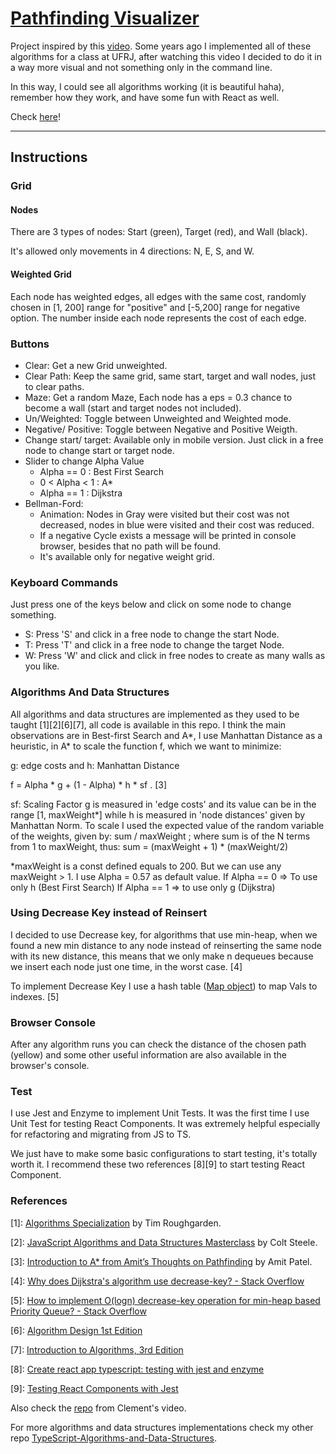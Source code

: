 # [Pathfinding Visualizer](https://lyanghiga.github.io/pathfinding-visualizer/)

Project inspired by this [video](https://www.youtube.com/watch?v=msttfIHHkak). Some years ago I implemented all of these algorithms for a class at UFRJ, after watching this video I decided to do it in a way more visual and not something only in the command line.

In this way, I could see all algorithms working (it is beautiful haha), remember how they work, and have some fun with React as well.

Check [here](https://lyanghiga.github.io/pathfinding-visualizer/)!

---

## Instructions

### Grid

#### Nodes

There are 3 types of nodes: Start (green), Target (red), and Wall (black).

It's allowed only movements in 4 directions: N, E, S, and W.

#### Weighted Grid

Each node has weighted edges, all edges with the same cost, randomly chosen in [1, 200] range for "positive" and [-5,200] range for negative option. The number inside each node represents the cost of each edge.

### Buttons

- Clear: Get a new Grid unweighted.
- Clear Path: Keep the same grid, same start, target and wall nodes, just to clear paths.
- Maze: Get a random Maze, Each node has a eps = 0.3 chance to become a wall (start and target nodes not included).
- Un/Weighted: Toggle between Unweighted and Weighted mode.
- Negative/ Positive: Toggle between Negative and Positive Weigth.
- Change start/ target: Available only in mobile version. Just click in a free node to change start or target node.
- Slider to change Alpha Value
  - Alpha == 0 : Best First Search
  - 0 < Alpha < 1 : A\*
  - Alpha == 1 : Dijkstra
- Bellman-Ford:
  - Animation: Nodes in Gray were visited but their cost was not decreased, nodes in blue were visited and their cost was reduced.
  - If a negative Cycle exists a message will be printed in console browser, besides that no path will be found.
  - It's available only for negative weight grid.

### Keyboard Commands

Just press one of the keys below and click on some node to change something.

- S: Press 'S' and click in a free node to change the start Node.
- T: Press 'T' and click in a free node to change the target Node.
- W: Press 'W' and click and click in free nodes to create as many walls as you like.

### Algorithms And Data Structures

All algorithms and data structures are implemented as they used to be taught [1][2][6][7], all code is available in this repo. I think the main observations are in Best-first Search and A*, I use Manhattan Distance as a heuristic, in A* to scale the function f, which we want to minimize:

g: edge costs and h: Manhattan Distance

f = Alpha \* g + (1 - Alpha) \* h \* sf . [3]

sf: Scaling Factor
g is measured in 'edge costs' and its value can be in the range [1, maxWeight*] while h is measured in 'node distances' given by Manhattan Norm.
To scale I used the expected value of the random variable of the weights, given by:
sum / maxWeight ; where sum is of the N terms from 1 to maxWeight, thus:
sum = (maxWeight + 1) \* (maxWeight/2)

\*maxWeight is a const defined equals to 200. But we can use any maxWeight > 1.
I use Alpha = 0.57 as default value.
If Alpha == 0 => To use only h (Best First Search)
If Alpha == 1 => to use only g (Dijkstra)

### Using Decrease Key instead of Reinsert

I decided to use Decrease key, for algorithms that use min-heap, when we found a new min distance to any node instead of reinserting the same node with its new distance, this means that we only make n dequeues because we insert each node just one time, in the worst case. [4]

To implement Decrease Key I use a hash table ([Map object](https://developer.mozilla.org/en-US/docs/Web/JavaScript/Reference/Global_Objects/Map)) to map Vals to indexes. [5]

### Browser Console

After any algorithm runs you can check the distance of the chosen path (yellow) and some other useful information are also available in the browser's console.

### Test

I use Jest and Enzyme to implement Unit Tests. It was the first time I use Unit Test for testing React Components. It was extremely helpful especially for refactoring and migrating from JS to TS.

We just have to make some basic configurations to start testing, it's totally worth it. I recommend these two references [8][9] to start testing React Component.

### References

[1]: [Algorithms Specialization](https://www.coursera.org/specializations/algorithms) by Tim Roughgarden.

[2]: [JavaScript Algorithms and Data Structures Masterclass](https://www.udemy.com/course/js-algorithms-and-data-structures-masterclass/) by Colt Steele.

[3]: [Introduction to A\* from Amit’s Thoughts on Pathfinding](http://theory.stanford.edu/~amitp/GameProgramming/AStarComparison.html) by Amit Patel.

[4]: [Why does Dijkstra's algorithm use decrease-key? - Stack Overflow](https://stackoverflow.com/questions/9255620/why-does-dijkstras-algorithm-use-decrease-key)

[5]: [How to implement O(logn) decrease-key operation for min-heap based Priority Queue? - Stack Overflow
](https://stackoverflow.com/questions/17009056/how-to-implement-ologn-decrease-key-operation-for-min-heap-based-priority-queu)

[6]: [Algorithm Design 1st Edition](https://www.amazon.com/Algorithm-Design-Jon-Kleinberg/dp/0321295358)

[7]: [Introduction to Algorithms, 3rd Edition](https://www.amazon.com/Introduction-Algorithms-3rd-MIT-Press/dp/0262033844)

[8]: [Create react app typescript: testing with jest and enzyme](https://feralamillo.medium.com/create-react-app-typescript-testing-with-jest-and-enzyme-869fdba1bd3)

[9]: [Testing React Components with Jest](https://medium.com/opendoor-labs/testing-react-components-with-jest-a7e8e4d312d8)

Also check the [repo](https://github.com/clementmihailescu/Pathfinding-Visualizer-Tutorial) from Clement's video.

For more algorithms and data structures implementations check my other repo [TypeScript-Algorithms-and-Data-Structures](https://github.com/LyangHiga/typescript-algorithms-data-structures).
